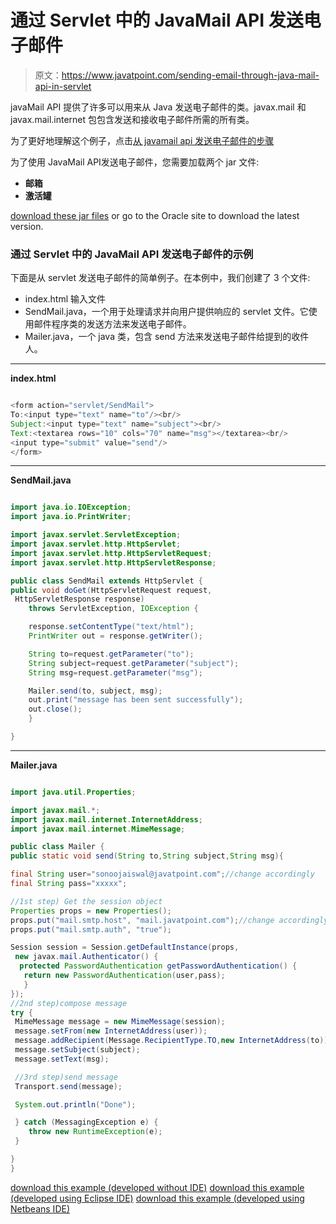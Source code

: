 # 通过 Servlet 中的 JavaMail API 发送电子邮件

> 原文：<https://www.javatpoint.com/sending-email-through-java-mail-api-in-servlet>

javaMail API 提供了许多可以用来从 Java 发送电子邮件的类。javax.mail 和 javax.mail.internet 包包含发送和接收电子邮件所需的所有类。

为了更好地理解这个例子，点击[从 javamail api 发送电子邮件的步骤](example-of-sending-email-using-java-mail-api)

为了使用 JavaMail API发送电子邮件，您需要加载两个 jar 文件:

*   **邮箱**
*   **激活罐**

[download these jar files](https://static.javatpoint.com/src/mail/mailactivation.zip) or go to the Oracle site to download the latest version.

### 通过 Servlet 中的 JavaMail API 发送电子邮件的示例

下面是从 servlet 发送电子邮件的简单例子。在本例中，我们创建了 3 个文件:

*   index.html 输入文件
*   SendMail.java，一个用于处理请求并向用户提供响应的 servlet 文件。它使用邮件程序类的发送方法来发送电子邮件。
*   Mailer.java，一个 java 类，包含 send 方法来发送电子邮件给提到的收件人。

* * *

**index.html**

```java

<form action="servlet/SendMail">
To:<input type="text" name="to"/><br/>
Subject:<input type="text" name="subject"><br/>
Text:<textarea rows="10" cols="70" name="msg"></textarea><br/>
<input type="submit" value="send"/>
</form>

```

* * *

**SendMail.java**

```java

import java.io.IOException;
import java.io.PrintWriter;

import javax.servlet.ServletException;
import javax.servlet.http.HttpServlet;
import javax.servlet.http.HttpServletRequest;
import javax.servlet.http.HttpServletResponse;

public class SendMail extends HttpServlet {
public void doGet(HttpServletRequest request,
 HttpServletResponse response)
	throws ServletException, IOException {

	response.setContentType("text/html");
	PrintWriter out = response.getWriter();

	String to=request.getParameter("to");
	String subject=request.getParameter("subject");
	String msg=request.getParameter("msg");

	Mailer.send(to, subject, msg);
	out.print("message has been sent successfully");
	out.close();
	}

}

```

* * *

**Mailer.java**

```java

import java.util.Properties;

import javax.mail.*;
import javax.mail.internet.InternetAddress;
import javax.mail.internet.MimeMessage;

public class Mailer {
public static void send(String to,String subject,String msg){

final String user="sonoojaiswal@javatpoint.com";//change accordingly
final String pass="xxxxx";

//1st step) Get the session object	
Properties props = new Properties();
props.put("mail.smtp.host", "mail.javatpoint.com");//change accordingly
props.put("mail.smtp.auth", "true");

Session session = Session.getDefaultInstance(props,
 new javax.mail.Authenticator() {
  protected PasswordAuthentication getPasswordAuthentication() {
   return new PasswordAuthentication(user,pass);
   }
});
//2nd step)compose message
try {
 MimeMessage message = new MimeMessage(session);
 message.setFrom(new InternetAddress(user));
 message.addRecipient(Message.RecipientType.TO,new InternetAddress(to));
 message.setSubject(subject);
 message.setText(msg);

 //3rd step)send message
 Transport.send(message);

 System.out.println("Done");

 } catch (MessagingException e) {
	throw new RuntimeException(e);
 }

}
}

```

[download this example (developed without IDE)](https://static.javatpoint.com/src/servlet/sendmailservlet.zip)
[download this example (developed using Eclipse IDE)](https://static.javatpoint.com/src/servlet/eclipse/sendmailservlet.zip)
[download this example (developed using Netbeans IDE)](https://static.javatpoint.com/src/servlet/netbeans/sendmailservlet.zip)